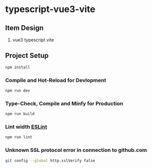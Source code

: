 # typescript-vue3-vite

## Item Design
1. vue3  typescript vite

## Project Setup

```sh
npm install
```

### Compile and Hot-Reload for Devlopment

```sh
npm run dev
```

### Type-Check, Compile and Minfy for Production

```sh
npm run build
```

### Lint width [ESLint](https://eslint.org/)

```sh
npm run lint
```

### Unknown SSL protocol error in connection to github.com

```sh
git config --global http.sslVerify false
```